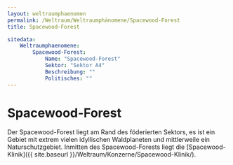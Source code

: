 ```yaml
---
layout: weltraumphaenomen
permalink: /Weltraum/Weltraumphänomene/Spacewood-Forest
title: Spacewood-Forest

sitedata:
    Weltraumphaenomene:
        Spacewood-Forest:
            Name: "Spacewood-Forest"
            Sektor: "Sektor A4"
            Beschreibung: ""
            Politisches: ""
---
```


# Spacewood-Forest

Der Spacewood-Forest liegt am Rand des föderierten Sektors, es ist ein Gebiet mit extrem vielen idyllischen Waldplaneten und mittlerweile ein Naturschutzgebiet. Inmitten des Spacewood-Forests liegt die [Spacewood-Klinik]({{ site.baseurl }}/Weltraum/Konzerne/Spacewood-Klinik/).
